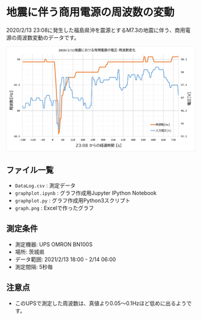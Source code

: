 # 地震に伴う商用電源の周波数の変動
2020/2/13 23:08に発生した福島県沖を震源とするM7.3の地震に伴う、商用電源の周波数変動のデータです。

![周波数・電圧グラフ](graph.png)

## ファイル一覧
* `DataLog.csv` : 測定データ
* `graphplot.ipynb` : グラフ作成用Jupyter IPython Notebook
* `graphplot.py` : グラフ作成用Python3スクリプト
* `graph.png` : Excelで作ったグラフ

## 測定条件
* 測定機器: UPS OMRON BN100S
* 場所: 茨城県
* データ範囲: 2021/2/13 18:00 - 2/14 06:00
* 測定間隔: 5秒毎

## 注意点
* このUPSで測定した周波数は、真値より0.05～0.1Hzほど低めに出るようです。

